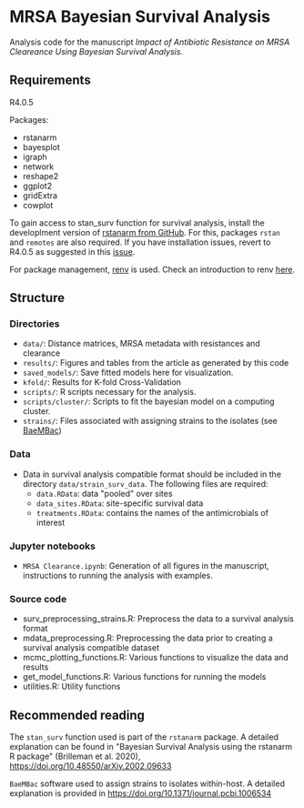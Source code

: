 # MRSA Bayesian Survival Analysis

Analysis code for the manuscript *Impact of Antibiotic Resistance on MRSA Cleareance Using Bayesian Survival Analysis.*


## Requirements

R4.0.5 

Packages:
- rstanarm
- bayesplot
- igraph
- network
- reshape2
- ggplot2
- gridExtra
- cowplot

To gain access to stan_surv function for survival analysis, install the developlment version of [rstanarm from GitHub](https://github.com/stan-dev/rstanarm). For this, packages `rstan` and `remotes` are also required. If you have installation issues, revert to R4.0.5 as suggested in this [issue](https://github.com/stan-dev/rstanarm/issues/500#issuecomment-1203904085).

For package management, [renv](https://rstudio.github.io/renv/index.html) is used. Check an introduction to renv [here](https://rstudio.github.io/renv/articles/renv.html).

## Structure

### Directories
- `data/`: Distance matrices, MRSA metadata with resistances and clearance
- `results/`: Figures and tables from the article as generated by this code
- `saved_models/`: Save fitted models here for visualization.
- `kfold/`: Results for K-fold Cross-Validation
- `scripts/`: R scripts necessary for the analysis.
- `scripts/cluster/`: Scripts to fit the bayesian model on a computing cluster.
- `strains/`: Files associated with assigning strains to the isolates (see [BaeMBac](https://github.com/mjarvenpaa/bacterial-colonization-model))


### Data
- Data in survival analysis compatible format should be included in the directory `data/strain_surv_data`. The following files are required:
    - `data.RData`: data "pooled" over sites
    - `data_sites.RData`: site-specific survival data
    - `treatments.RData`: contains the names of the antimicrobials of interest

### Jupyter notebooks
- `MRSA Clearance.ipynb`: Generation of all figures in the manuscript, instructions to running the analysis with examples.

### Source code
- surv_preprocessing_strains.R: Preprocess the data to a survival analysis format
- mdata_preprocessing.R: Preprocessing the data prior to creating a survival analysis compatible dataset
- mcmc_plotting_functions.R: Various functions to visualize the data and results
- get_model_functions.R: Various functions for running the models 
- utilities.R: Utility functions

## Recommended reading

The `stan_surv` function used is part of the `rstanarm` package. A detailed explanation can be found in "Bayesian Survival Analysis using the rstanarm R package" (Brilleman et al. 2020),  	
https://doi.org/10.48550/arXiv.2002.09633

`BaeMBac` software used to assign strains to isolates within-host. A detailed explanation is provided in https://doi.org/10.1371/journal.pcbi.1006534

